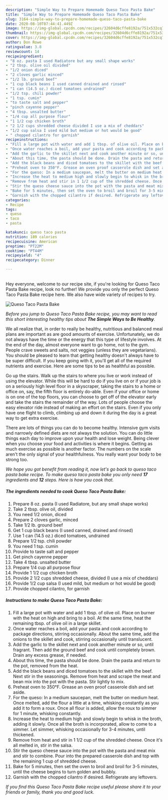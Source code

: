 ```yaml
---
description: "Simple Way to Prepare Homemade Queso Taco Pasta Bake"
title: "Simple Way to Prepare Homemade Queso Taco Pasta Bake"
slug: 3164-simple-way-to-prepare-homemade-queso-taco-pasta-bake
date: 2020-08-10T07:44:41.449Z
image: https://img-global.cpcdn.com/recipes/32604d6cffe8192a/751x532cq70/queso-taco-pasta-bake-recipe-main-photo.jpg
thumbnail: https://img-global.cpcdn.com/recipes/32604d6cffe8192a/751x532cq70/queso-taco-pasta-bake-recipe-main-photo.jpg
cover: https://img-global.cpcdn.com/recipes/32604d6cffe8192a/751x532cq70/queso-taco-pasta-bake-recipe-main-photo.jpg
author: Don Rowe
ratingvalue: 3.8
reviewcount: 14
recipeingredient:
- "8 oz. pasta I used Radiatore but any small shape works"
- "2 tbsp. olive oil divided"
- "1/2 onion diced"
- "2 cloves garlic minced"
- "1/2 lb. ground beef"
- "1 cup black beans I used canned drained and rinsed"
- "1 can (14.5 oz.) diced tomatoes undrained"
- "1/2 tsp. chili powder"
- "1 tsp. cumin"
- "to taste salt and pepper"
- "pinch cayenne pepper"
- "4 tbsp. unsalted butter"
- "1/4 cup all purpose flour"
- "1 1/2 cup chicken broth"
- "2 1/2 cups shredded cheese divided I use a mix of cheddars"
- "1/2 cup salsa I used mild but medium or hot would be good"
- " chopped cilantro for garnish"
recipeinstructions:
- "Fill a large pot with water and add 1 tbsp. of olive oil. Place on burner with the heat on high and bring to a boil. At the same time, heat the remaining tbsp. of olive oil in a large skillet."
- "Once water reaches a boil, add your pasta and cook according to package directions, stirring occasionally. About the same time, add the onions to the skillet and cook, stirring occasionally until translucent."
- "Add the garlic to the skillet next and cook another minute or so, until fragrant. Then add the ground beef and cook until completely brown. Drain any excess grease, if needed."
- "About this time, the pasta should be done. Drain the pasta and return to the pot, removed from the heat."
- "Add the black beans and diced tomatoes to the skillet with the beef. Next stir in the seasonings. Remove from heat and scrape the meat and bean mix into the pot with the pasta. Stir lightly to mix."
- "Preheat oven to 350°F. Grease an oven proof casserole dish and set aside."
- "For the queso: In a medium saucepan, melt the butter on medium heat. Once melted, add the flour a little at a time, whisking constantly as you add it to form a roux. Once all flour is added, allow the roux to simmer for 1 minute, whisking constantly."
- "Increase the heat to medium high and slowly begin to whisk in the broth, adding it slowly. Once all the broth is incorporated, allow to come to a simmer. Let simmer, whisking occasionally for 3-4 minutes, until thickened."
- "Remove from heat and stir in 1 1/2 cup of the shredded cheese. Once it&#39;s all melted in, stir in the salsa."
- "Stir the queso cheese sauce into the pot with the pasta and meat mix and stir to combine. Pour into the prepared casserole dish and top with the remaining 1 cup of shredded cheese."
- "Bake for 5 minutes, then set the oven to broil and broil for 3-5 minutes, until the cheese begins to turn golden and bubbly."
- "Garnish with the chopped cilantro if desired. Refrigerate any leftovers."
categories:
- Recipe
tags:
- queso
- taco
- pasta

katakunci: queso taco pasta 
nutrition: 189 calories
recipecuisine: American
preptime: "PT22M"
cooktime: "PT44M"
recipeyield: "4"
recipecategory: Dinner

---
```

<br>
Hey everyone, welcome to our recipe site, if you're looking for Queso Taco Pasta Bake recipe, look no further! We provide you only the perfect Queso Taco Pasta Bake recipe here. We also have wide variety of recipes to try.
<br>


![Queso Taco Pasta Bake](https://img-global.cpcdn.com/recipes/32604d6cffe8192a/751x532cq70/queso-taco-pasta-bake-recipe-main-photo.jpg)

<i>Before you jump to Queso Taco Pasta Bake recipe, you may want to read this short interesting healthy tips about <strong>The Simple Ways to Be Healthy</strong>.</i>

We all realize that, in order to really be healthy, nutritious and balanced meal plans are important as are good amounts of exercise. Unfortunately, we do not always have the time or the energy that this type of lifestyle involves. At the end of the day, almost everyone want to go home, not to the gym. People crave sweets and salts, not veggies (unless they are vegetarians). You should be pleased to learn that getting healthy doesn't always have to be super difficult. If you keep going with it, you'll get all of the required nutrients and exercise. Here are some tips to be as healthful as possible.

Go up the stairs. Walk up the stairs to where you live or work instead of using the elevator. While this will be hard to do if you live on or if your job is on a seriously high level floor in a skyscraper, taking the stairs to a home or office on, say, the fifth floor is entirely do-able. Even if your office or home is on one of the top floors, you can choose to get off of the elevator early and take the stairs the remainder of the way. Lots of people choose the easy elevator ride instead of making an effort on the stairs. Even if you only have one flight to climb, climbing up and down it during the day is a great way to get extra exercise. 

There are lots of things you can do to become healthy. Intensive gym visits and narrowly defined diets are not always the solution. You can do little things each day to improve upon your health and lose weight. Being clever when you choose your food and activities is where it begins. Getting as much exercise as possible is another factor. The numbers on the scale aren't the only signal of your healthfulness. You really want your body to be strong too. 


<i>We hope you got benefit from reading it, now let's go back to queso taco pasta bake recipe. To make queso taco pasta bake you only need <strong>17</strong> ingredients and <strong>12</strong> steps. Here is how you cook that.
</i>

##### The ingredients needed to cook Queso Taco Pasta Bake:

1. Prepare 8 oz. pasta (I used Radiatore, but any small shape works)
1. Take 2 tbsp. olive oil, divided
1. You need 1/2 onion, diced
1. Prepare 2 cloves garlic, minced
1. Take 1/2 lb. ground beef
1. Get 1 cup black beans (I used canned, drained and rinsed)
1. Use 1 can (14.5 oz.) diced tomatoes, undrained
1. Prepare 1/2 tsp. chili powder
1. You need 1 tsp. cumin
1. Provide to taste salt and pepper
1. Get pinch cayenne pepper
1. Take 4 tbsp. unsalted butter
1. Prepare 1/4 cup all purpose flour
1. Provide 1 1/2 cup chicken broth
1. Provide 2 1/2 cups shredded cheese, divided (I use a mix of cheddars)
1. Provide 1/2 cup salsa (I used mild, but medium or hot would be good)
1. Provide  chopped cilantro, for garnish


##### Instructions to make Queso Taco Pasta Bake:

1. Fill a large pot with water and add 1 tbsp. of olive oil. Place on burner with the heat on high and bring to a boil. At the same time, heat the remaining tbsp. of olive oil in a large skillet.
1. Once water reaches a boil, add your pasta and cook according to package directions, stirring occasionally. About the same time, add the onions to the skillet and cook, stirring occasionally until translucent.
1. Add the garlic to the skillet next and cook another minute or so, until fragrant. Then add the ground beef and cook until completely brown. Drain any excess grease, if needed.
1. About this time, the pasta should be done. Drain the pasta and return to the pot, removed from the heat.
1. Add the black beans and diced tomatoes to the skillet with the beef. Next stir in the seasonings. Remove from heat and scrape the meat and bean mix into the pot with the pasta. Stir lightly to mix.
1. Preheat oven to 350°F. Grease an oven proof casserole dish and set aside.
1. For the queso: In a medium saucepan, melt the butter on medium heat. Once melted, add the flour a little at a time, whisking constantly as you add it to form a roux. Once all flour is added, allow the roux to simmer for 1 minute, whisking constantly.
1. Increase the heat to medium high and slowly begin to whisk in the broth, adding it slowly. Once all the broth is incorporated, allow to come to a simmer. Let simmer, whisking occasionally for 3-4 minutes, until thickened.
1. Remove from heat and stir in 1 1/2 cup of the shredded cheese. Once it&#39;s all melted in, stir in the salsa.
1. Stir the queso cheese sauce into the pot with the pasta and meat mix and stir to combine. Pour into the prepared casserole dish and top with the remaining 1 cup of shredded cheese.
1. Bake for 5 minutes, then set the oven to broil and broil for 3-5 minutes, until the cheese begins to turn golden and bubbly.
1. Garnish with the chopped cilantro if desired. Refrigerate any leftovers.


<i>If you find this Queso Taco Pasta Bake recipe useful please share it to your friends or family, thank you and good luck.</i>
